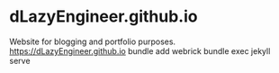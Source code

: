 # dLazyEngineer.github.io
Website for blogging and portfolio purposes.
https://dLazyEngineer.github.io
bundle add webrick
bundle exec jekyll serve